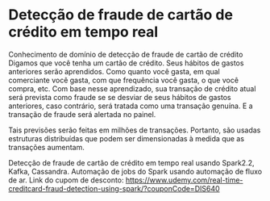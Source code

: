 # Detecção de fraude de cartão de crédito em tempo real

Conhecimento de domínio de detecção de fraude de cartão de crédito
Digamos que você tenha um cartão de crédito. Seus hábitos de gastos anteriores serão aprendidos. Como quanto você gasta, em qual comerciante você gasta, com que frequência você gasta, o que você compra, etc.
Com base nesse aprendizado, sua transação de crédito atual será prevista como fraude se se desviar de seus hábitos de gastos anteriores, caso contrário, será tratada como uma transação genuína. E a transação de fraude será alertada no painel.

Tais previsões serão feitas em milhões de transações. Portanto, são usadas estruturas distribuídas que podem ser dimensionadas à medida que as transações aumentam.


Detecção de fraude de cartão de crédito em tempo real usando Spark2.2, Kafka, Cassandra. Automação de jobs do Spark usando automação de fluxo de ar.
Link do cupom de desconto: https://www.udemy.com/real-time-creditcard-fraud-detection-using-spark/?couponCode=DIS640